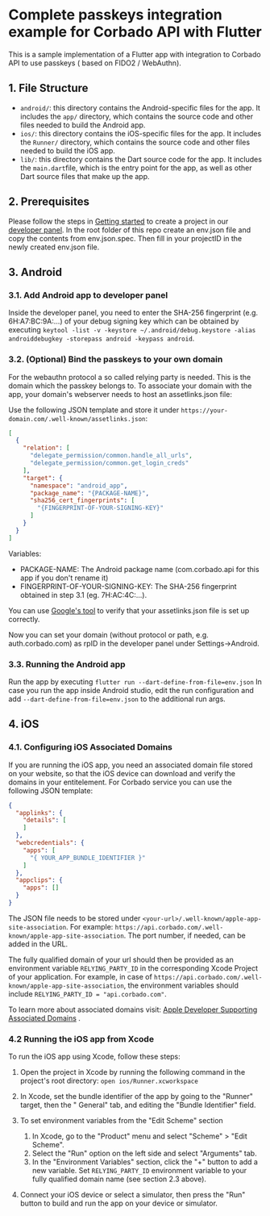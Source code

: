 # Complete passkeys integration example for Corbado API with Flutter

This is a sample implementation of a Flutter app with integration to Corbado API to use passkeys (
based on FIDO2 / WebAuthn).

## 1. File Structure

* `android/`: this directory contains the Android-specific files for the app. It includes the `app/`
  directory, which contains the source code and other files needed to build the Android app.
* `ios/`: this directory contains the iOS-specific files for the app. It includes the `Runner/`
  directory, which contains the source code and other files needed to build the iOS app.
* `lib/`: this directory contains the Dart source code for the app. It includes the `main.dart`file,
  which is the entry point for the app, as well as other Dart source files that make up the app.

## 2. Prerequisites

Please follow the steps in [Getting started](https://docs.corbado.com/overview/getting-started) to
create a project in our [developer panel](https://app.corbado.com). In the root folder of this repo create an env.json file and copy the contents from
env.json.spec. Then fill in your projectID in the newly created env.json file.

## 3. Android

### 3.1. Add Android app to developer panel 

Inside the developer panel, you need to enter the SHA-256 fingerprint (e.g. 6H:A7:BC:9A:...) of your debug signing key which can be obtained by 
executing ```keytool -list -v -keystore ~/.android/debug.keystore -alias androiddebugkey -storepass android -keypass android```.

### 3.2. (Optional) Bind the passkeys to your own domain
For the webauthn protocol a so called relying party is needed. This is the domain which the passkey belongs to.
To associate your domain with the app, your domain's webserver needs to host an assetlinks.json file:

Use the following JSON template and store it under
```https://your-domain.com/.well-known/assetlinks.json```:

```json
[
  {
    "relation": [
      "delegate_permission/common.handle_all_urls",
      "delegate_permission/common.get_login_creds"
    ],
    "target": {
      "namespace": "android_app",
      "package_name": "{PACKAGE-NAME}",
      "sha256_cert_fingerprints": [
        "{FINGERPRINT-OF-YOUR-SIGNING-KEY}"
      ]
    }
  }
]
```

Variables:

- PACKAGE-NAME: The Android package name (com.corbado.api for this app if you don't rename it)
- FINGERPRINT-OF-YOUR-SIGNING-KEY: The SHA-256 fingerprint obtained in step 3.1 (eg. 7H:AC:4C:...).

You can use [Google's tool](https://developers.google.com/digital-asset-links/tools/generator) to
verify that your assetlinks.json file is set up correctly.

Now you can set your domain (without protocol or path, e.g. auth.corbado.com) as rpID in the developer panel under Settings->Android.

### 3.3. Running the Android app

Run the app by executing ```flutter run --dart-define-from-file=env.json```
In case you run the app inside Android studio, edit the run configuration and
add ```--dart-define-from-file=env.json``` to the
additional run args.

## 4. iOS

### 4.1. Configuring iOS Associated Domains

If you are running the iOS app, you need an associated domain file stored on your website, so that
the iOS device can download and verify the domains in your entitelement. For Corbado service you can
use the following JSON template:

```json
{
  "applinks": {
    "details": [
    ]
  },
  "webcredentials": {
    "apps": [
      "{ YOUR_APP_BUNDLE_IDENTIFIER }"
    ]
  },
  "appclips": {
    "apps": []
  }
}
```

The JSON file needs to be stored under ```<your-url>/.well-known/apple-app-site-association```.
For example: ```https://api.corbado.com/.well-known/apple-app-site-association```. The port number,
if needed, can be added in the URL.

The fully qualified domain of your url should then be provided as an environment
variable ```RELYING_PARTY_ID``` in the corresponding Xcode Project of your application. For example,
in case of ```https://api.corbado.com/.well-known/apple-app-site-association```, the environment
variables should include ```RELYING_PARTY_ID = "api.corbado.com"```.

To learn more about associated domains
visit: [Apple Developer Supporting Associated Domains](https://developer.apple.com/documentation/xcode/supporting-associated-domains)
.

### 4.2 Running the iOS app from Xcode

To run the iOS app using Xcode, follow these steps:

1. Open the project in Xcode by running the following command in the project's root directory:
   ```open ios/Runner.xcworkspace```

2. In Xcode, set the bundle identifier of the app by going to the "Runner" target, then the "
   General" tab, and editing the "Bundle Identifier" field.

3. To set environment variables from the "Edit Scheme" section
    1. In Xcode, go to the "Product" menu and select "Scheme" > "Edit Scheme".
    2. Select the "Run" option on the left side and select "Arguments" tab.
    3. In the "Environment Variables" section, click the "+" button to add a new variable.
       Set ```RELYING_PARTY_ID``` environment variable to your fully qualified domain name (see
       section 2.3 above).


4. Connect your iOS device or select a simulator, then press the "Run" button to build and run the
   app on your device or simulator.   
   
